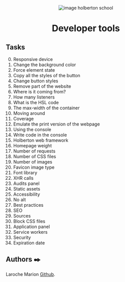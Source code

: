 <p align="center">
<picture>
 <source media="(prefers-color-scheme: dark)" srcset="https://images.squarespace-cdn.com/content/v1/5a4bfe8bf09ca4228ceca3b7/1539139199598-ANH454IHZI1OKWONKRXY/logo.jpg?format=2500w">
 <source media="(prefers-color-scheme: light)" srcset="https://encrypted-tbn0.gstatic.com/images?q=tbn:ANd9GcQIrK23KvJPB7XdZrIk9mHwe3GZvtsUZLjkh-eG6KRgCLeWu3MW0kFcggq4COpLmeZviQ&usqp=CAU">
 <img alt="image holberton school" src="https://apply.holbertonschool.com/auth/sign_up?country=fr&locale=fr">
</picture>
</p>


<B><h1 align="center">
Developer tools
</h1></B>

## **Tasks**
0. Responsive device
1. Change the background color
2. Force element state
3. Copy all the styles of the button
4. Change button styles
5. Remove part of the website
6. Where is it coming from?
7. How many listeners
8. What is the HSL code
9. The max-width of the container
10. Moving around
11. Coverage
12. Emulate the print version of the webpage
13. Using the console
14. Write code in the console
15. Holberton web framework
16. Homepage weight
17. Number of requests
18. Number of CSS files
19. Number of images
20. Favicon image type
21. Font library
22. XHR calls
23. Audits panel
24. Static assets
25. Accessibility
26. No alt
27. Best practices
28. SEO
29. Sources
30. Block CSS files
31. Application panel
32. Service workers
33. Security
34. Expiration date



## **Authors** :black_nib:

Laroche Marion [Github](https://github.com/Mamuche).
